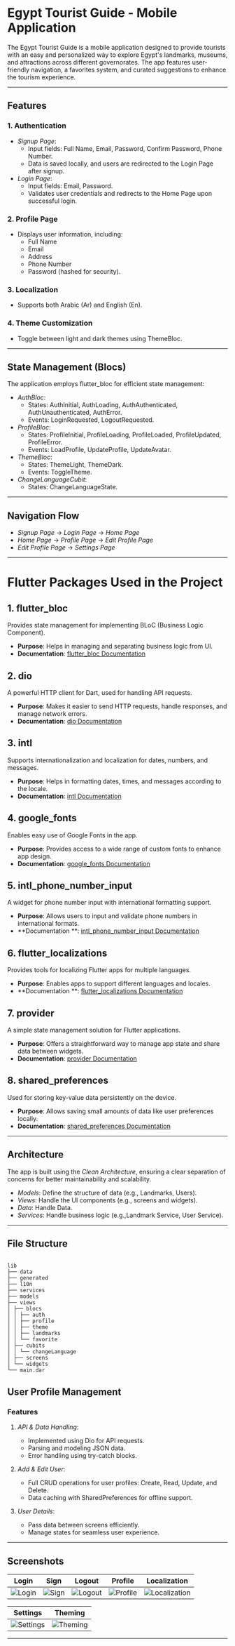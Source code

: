 # Egypt Tourist Guide - Mobile Application

The Egypt Tourist Guide is a mobile application designed to provide tourists with an easy and
personalized way to explore Egypt's landmarks, museums, and attractions across different
governorates. The app features user-friendly navigation, a favorites system, and curated suggestions
to enhance the tourism experience.

---

## Features

### 1. Authentication

- *Signup Page*:
    - Input fields: Full Name, Email, Password, Confirm Password, Phone Number.
    - Data is saved locally, and users are redirected to the Login Page after signup.
- *Login Page*:
    - Input fields: Email, Password.
    - Validates user credentials and redirects to the Home Page upon successful login.

### 2. Profile Page

- Displays user information, including:
    - Full Name
    - Email
    - Address
    - Phone Number
    - Password (hashed for security).

### 3. Localization

- Supports both Arabic (Ar) and English (En).

### 4. Theme Customization

- Toggle between light and dark themes using ThemeBloc.

---

## State Management (Blocs)

The application employs flutter_bloc for efficient state management:

- *AuthBloc*:
    - States: AuthInitial, AuthLoading, AuthAuthenticated, AuthUnauthenticated, AuthError.
    - Events: LoginRequested, LogoutRequested.
- *ProfileBloc*:
    - States: ProfileInitial, ProfileLoading, ProfileLoaded, ProfileUpdated, ProfileError.
    - Events: LoadProfile, UpdateProfile, UpdateAvatar.
- *ThemeBloc*:
    - States: ThemeLight, ThemeDark.
    - Events: ToggleTheme.
- *ChangeLanguageCubit*:
    - States: ChangeLanguageState.

---

## Navigation Flow

- *Signup Page* → *Login Page* → *Home Page*
- *Home Page* → *Profile Page* → *Edit Profile Page*
- *Edit Profile Page* → *Settings Page*

---

# Flutter Packages Used in the Project

## 1. **flutter_bloc**

Provides state management for implementing BLoC (Business Logic Component).

- **Purpose**: Helps in managing and separating business logic from UI.
- **Documentation**: [flutter_bloc Documentation](https://pub.dev/packages/flutter_bloc)

## 2. **dio**

A powerful HTTP client for Dart, used for handling API requests.

- **Purpose**: Makes it easier to send HTTP requests, handle responses, and manage network errors.
- **Documentation**: [dio Documentation](https://pub.dev/packages/dio)

## 3. **intl**

Supports internationalization and localization for dates, numbers, and messages.

- **Purpose**: Helps in formatting dates, times, and messages according to the locale.
- **Documentation**: [intl Documentation](https://pub.dev/packages/intl)

## 4. **google_fonts**

Enables easy use of Google Fonts in the app.

- **Purpose**: Provides access to a wide range of custom fonts to enhance app design.
- **Documentation**: [google_fonts Documentation](https://pub.dev/packages/google_fonts)

## 5. **intl_phone_number_input**

A widget for phone number input with international formatting support.

- **Purpose**: Allows users to input and validate phone numbers in international formats.
- **Documentation
  **: [intl_phone_number_input Documentation](https://pub.dev/packages/intl_phone_number_input)

## 6. **flutter_localizations**

Provides tools for localizing Flutter apps for multiple languages.

- **Purpose**: Enables apps to support different languages and locales.
- **Documentation
  **: [flutter_localizations Documentation](https://docs.flutter.dev/development/accessibility-and-localization/internationalization)

## 7. **provider**

A simple state management solution for Flutter applications.

- **Purpose**: Offers a straightforward way to manage app state and share data between widgets.
- **Documentation**: [provider Documentation](https://pub.dev/packages/provider)

## 8. **shared_preferences**

Used for storing key-value data persistently on the device.

- **Purpose**: Allows saving small amounts of data like user preferences locally.
- **Documentation**: [shared_preferences Documentation](https://pub.dev/packages/shared_preferences)

---

## Architecture

The app is built using the *Clean Architecture*, ensuring a clear separation of concerns for better
maintainability and scalability.

- *Models*: Define the structure of data (e.g., Landmarks, Users).
- *Views*: Handle the UI components (e.g., screens and widgets).
- *Data*: Handle Data.
- *Services*: Handle business logic (e.g.,Landmark Service, User Service).

---

## File Structure

```plaintext

lib
├── data
├── generated
├── l10n
├── services
├── models
├── views
│ ├── blocs
│ │ ├── auth
│ │ ├── profile
│ │ ├── theme
│ │ ├── landmarks
│ │ └── favorite
│ ├── cubits
│ │ └── changeLanguage
│ ├── screens
│ └── widgets
└── main.dar

```
## User Profile Management

### Features

1. *API & Data Handling*:
    - Implemented using Dio for API requests.
    - Parsing and modeling JSON data.
    - Error handling using try-catch blocks.

2. *Add & Edit User*:
    - Full CRUD operations for user profiles: Create, Read, Update, and Delete.
    - Data caching with SharedPreferences for offline support.

3. *User Details*:
    - Pass data between screens efficiently.
    - Manage states for seamless user experience.

---

## Screenshots

| Login               | Sign              | Logout                | Profile                 | Localization                      |
|---------------------|-------------------|-----------------------|-------------------------|-----------------------------------|
| ![Login](login.png) | ![Sign](sign.png) | ![Logout](logout.png) | ![Profile](Profile.png) | ![Localization](localization.png) |

| Settings                  | Theming                 |
|---------------------------|-------------------------|
| ![Settings](settings.png) | ![Theming](theming.png) |

---

